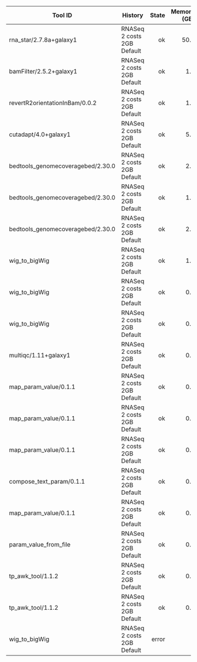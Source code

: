 | Tool ID | History | State | Memory (GB) | Runtime (sec)|
|---|---|---:|---:|---:|
| rna_star/2.7.8a+galaxy1 | RNASeq 2 costs 2GB Default | ok | 50.0 |  1157 |
| bamFilter/2.5.2+galaxy1 | RNASeq 2 costs 2GB Default | ok | 1.7 |   294 |
| revertR2orientationInBam/0.0.2 | RNASeq 2 costs 2GB Default | ok | 1.0 |   183 |
| cutadapt/4.0+galaxy1 | RNASeq 2 costs 2GB Default | ok | 5.5 |   173 |
| bedtools_genomecoveragebed/2.30.0 | RNASeq 2 costs 2GB Default | ok | 2.6 |   106 |
| bedtools_genomecoveragebed/2.30.0 | RNASeq 2 costs 2GB Default | ok | 1.9 |    80 |
| bedtools_genomecoveragebed/2.30.0 | RNASeq 2 costs 2GB Default | ok | 2.3 |    78 |
| wig_to_bigWig | RNASeq 2 costs 2GB Default | ok | 1.2 |    22 |
| wig_to_bigWig | RNASeq 2 costs 2GB Default | ok | 0.9 |    12 |
| wig_to_bigWig | RNASeq 2 costs 2GB Default | ok | 0.8 |    10 |
| multiqc/1.11+galaxy1 | RNASeq 2 costs 2GB Default | ok | 0.1 |     8 |
| map_param_value/0.1.1 | RNASeq 2 costs 2GB Default | ok | 0.2 |     4 |
| map_param_value/0.1.1 | RNASeq 2 costs 2GB Default | ok | 0.2 |     4 |
| map_param_value/0.1.1 | RNASeq 2 costs 2GB Default | ok | 0.2 |     4 |
| compose_text_param/0.1.1 | RNASeq 2 costs 2GB Default | ok | 0.2 |     4 |
| map_param_value/0.1.1 | RNASeq 2 costs 2GB Default | ok | 0.2 |     4 |
| param_value_from_file | RNASeq 2 costs 2GB Default | ok | 0.2 |     3 |
| tp_awk_tool/1.1.2 | RNASeq 2 costs 2GB Default | ok | 0.1 |     1 |
| tp_awk_tool/1.1.2 | RNASeq 2 costs 2GB Default | ok | 0.1 |     1 |
| wig_to_bigWig | RNASeq 2 costs 2GB Default | error |  |  |
